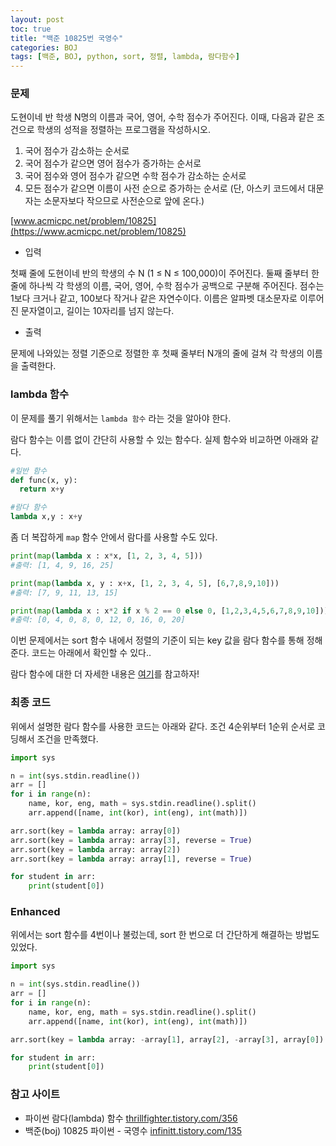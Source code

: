 ```yaml
---
layout: post
toc: true
title: "백준 10825번 국영수"
categories: BOJ
tags: [백준, BOJ, python, sort, 정렬, lambda, 람다함수]
---
```


### 문제

도현이네 반 학생 N명의 이름과 국어, 영어, 수학 점수가 주어진다. 이때, 다음과 같은 조건으로 학생의 성적을 정렬하는 프로그램을 작성하시오.

1. 국어 점수가 감소하는 순서로
2. 국어 점수가 같으면 영어 점수가 증가하는 순서로
3. 국어 점수와 영어 점수가 같으면 수학 점수가 감소하는 순서로
4. 모든 점수가 같으면 이름이 사전 순으로 증가하는 순서로 (단, 아스키 코드에서 대문자는 소문자보다 작으므로 사전순으로 앞에 온다.)

[www.acmicpc.net/problem/10825](https://www.acmicpc.net/problem/10825)

* 입력

첫째 줄에 도현이네 반의 학생의 수 N (1 ≤ N ≤ 100,000)이 주어진다. 둘째 줄부터 한 줄에 하나씩 각 학생의 이름, 국어, 영어, 수학 점수가 공백으로 구분해 주어진다. 점수는 1보다 크거나 같고, 100보다 작거나 같은 자연수이다. 이름은 알파벳 대소문자로 이루어진 문자열이고, 길이는 10자리를 넘지 않는다.

* 출력

문제에 나와있는 정렬 기준으로 정렬한 후 첫째 줄부터 N개의 줄에 걸쳐 각 학생의 이름을 출력한다.

### lambda 함수

이 문제를 풀기 위해서는 `lambda 함수` 라는 것을 알아야 한다.

람다 함수는 이름 없이 간단히 사용할 수 있는 함수다. 실제 함수와 비교하면 아래와 같다.

```python
#일반 함수
def func(x, y):
  return x+y

#람다 함수
lambda x,y : x+y
```

좀 더 복잡하게 `map` 함수 안에서 람다를 사용할 수도 있다.

```python
print(map(lambda x : x*x, [1, 2, 3, 4, 5]))
#출력: [1, 4, 9, 16, 25]

print(map(lambda x, y : x+x, [1, 2, 3, 4, 5], [6,7,8,9,10]))
#출력: [7, 9, 11, 13, 15]

print(map(lambda x : x*2 if x % 2 == 0 else 0, [1,2,3,4,5,6,7,8,9,10]))
#출력: [0, 4, 0, 8, 0, 12, 0, 16, 0, 20]
```

이번 문제에서는 sort 함수 내에서 정렬의 기준이 되는 key 값을 람다 함수를 통해 정해준다. 코드는 아래에서 확인할 수 있다..

람다 함수에 대한 더 자세한 내용은 [여기](https://thrillfighter.tistory.com/356)를 참고하자!


### 최종 코드

위에서 설명한 람다 함수를 사용한 코드는 아래와 같다. 조건 4순위부터 1순위 순서로 코딩해서 조건을 만족했다.

```python
import sys

n = int(sys.stdin.readline())
arr = []
for i in range(n):
    name, kor, eng, math = sys.stdin.readline().split()
    arr.append([name, int(kor), int(eng), int(math)])

arr.sort(key = lambda array: array[0])
arr.sort(key = lambda array: array[3], reverse = True)
arr.sort(key = lambda array: array[2])
arr.sort(key = lambda array: array[1], reverse = True)

for student in arr:
    print(student[0])
```

### Enhanced

위에서는 sort 함수를 4번이나 불렀는데, sort 한 번으로 더 간단하게 해결하는 방법도 있었다.

```python
import sys

n = int(sys.stdin.readline())
arr = []
for i in range(n):
    name, kor, eng, math = sys.stdin.readline().split()
    arr.append([name, int(kor), int(eng), int(math)])

arr.sort(key = lambda array: -array[1], array[2], -array[3], array[0])

for student in arr:
    print(student[0])
```


### 참고 사이트

- 파이썬 람다(lambda) 함수 [thrillfighter.tistory.com/356](https://thrillfighter.tistory.com/356)
- 백준(boj) 10825 파이썬 - 국영수 [infinitt.tistory.com/135](https://infinitt.tistory.com/135)
